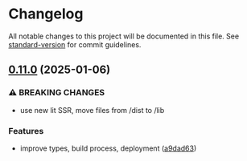 # Changelog

All notable changes to this project will be documented in this file. See [standard-version](https://github.com/conventional-changelog/standard-version) for commit guidelines.

## [0.11.0](https://github.com/Liquid-JS/fragql/compare/v0.6.1...v0.11.0) (2025-01-06)


### ⚠ BREAKING CHANGES

* use new lit SSR, move files from /dist to /lib

### Features

* improve types, build process, deployment ([a9dad63](https://github.com/Liquid-JS/fragql/commit/a9dad630ff51f7cc857c61843905b6cd0845dfec))
